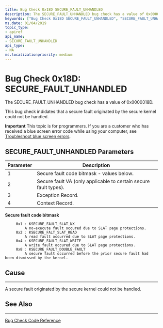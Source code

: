```yaml
---
title: Bug Check 0x18D SECURE_FAULT_UNHANDLED
description: The SECURE_FAULT_UNHANDLED bug check has a value of 0x0000018D. It indicates that a secure fault originated by the secure kernel could not be handled.
keywords: ["Bug Check 0x18D SECURE_FAULT_UNHANDLED", "SECURE_FAULT_UNHANDLED"]
ms.date: 01/04/2019
topic_type:
- apiref
api_name:
- SECURE_FAULT_UNHANDLED
api_type:
- NA
ms.localizationpriority: medium
---
```


# Bug Check 0x18D: SECURE\_FAULT\_UNHANDLED

The SECURE\_FAULT\_UNHANDLED bug check has a value of 0x0000018D.

This bug check indidates that a secure fault originated by the secure kernel could not be handled.

**Important** This topic is for programmers. If you are a customer who has received a blue screen error code while using your computer, see [Troubleshoot blue screen errors](https://windows.microsoft.com/windows-10/troubleshoot-blue-screen-errors).

 ## SECURE\_FAULT\_UNHANDLED Parameters

| Parameter | Description |
|-----------|-------------|
| 1 | Secure fault code bitmask - values below. |
| 2 | Secure fault VA (only applicable to certain secure fault types). |
| 3 | Exception Record. |
| 4 | Context Record. |


**Secure fault code bitmask**

```text
     0x1 : KSECURE_FAULT_SLAT_NX
         A no-execute fault occured due to SLAT page protections.
     0x2 : KSECURE_FALT_SLAT_READ
         A read fault occurred due to SLAT page protections.
     0x4 : KSECURE_FAULT_SLAT_WRITE
         A write fault occured due to SLAT page protections.
     0x8 : KSECURE_FAULT_DOUBLE_FAULT
         A secure fault occurred before the prior secure fault had been dismissed by the kernel.
```

## Cause
-----

A secure fault originated by the secure kernel could not be handled.


## See Also
----------

[Bug Check Code Reference](bug-check-code-reference2.md)
